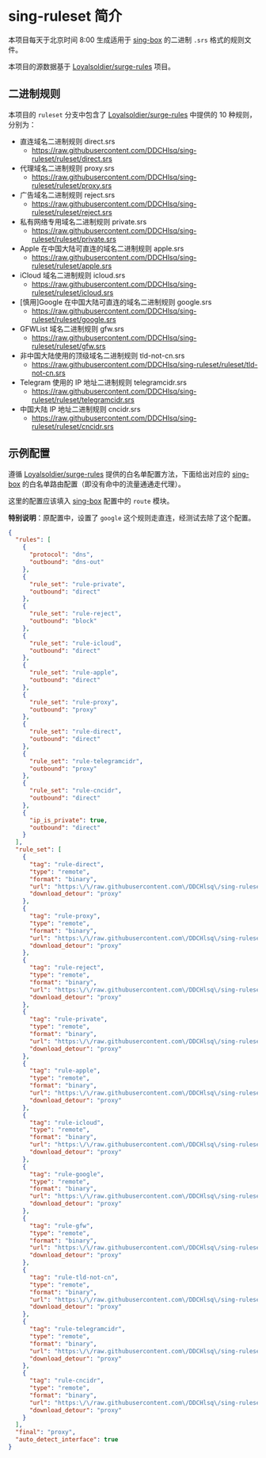 # sing-ruleset 简介

本项目每天于北京时间 8:00 生成适用于 [sing-box](https://github.com/SagerNet/sing-box) 的二进制 `.srs` 格式的规则文件。

本项目的源数据基于 [Loyalsoldier/surge-rules](https://github.com/Loyalsoldier/surge-rules) 项目。

## 二进制规则

本项目的 `ruleset` 分支中包含了 [Loyalsoldier/surge-rules](https://github.com/Loyalsoldier/surge-rules) 中提供的 10 种规则，分别为：

- 直连域名二进制规则 direct.srs
  - https://raw.githubusercontent.com/DDCHlsq/sing-ruleset/ruleset/direct.srs
- 代理域名二进制规则 proxy.srs
  - https://raw.githubusercontent.com/DDCHlsq/sing-ruleset/ruleset/proxy.srs
- 广告域名二进制规则 reject.srs
  - https://raw.githubusercontent.com/DDCHlsq/sing-ruleset/ruleset/reject.srs
- 私有网络专用域名二进制规则 private.srs
  - https://raw.githubusercontent.com/DDCHlsq/sing-ruleset/ruleset/private.srs
- Apple 在中国大陆可直连的域名二进制规则 apple.srs
  - https://raw.githubusercontent.com/DDCHlsq/sing-ruleset/ruleset/apple.srs
- iCloud 域名二进制规则 icloud.srs
  - https://raw.githubusercontent.com/DDCHlsq/sing-ruleset/ruleset/icloud.srs
- \[慎用\]Google 在中国大陆可直连的域名二进制规则 google.srs
  - https://raw.githubusercontent.com/DDCHlsq/sing-ruleset/ruleset/google.srs
- GFWList 域名二进制规则 gfw.srs
  - https://raw.githubusercontent.com/DDCHlsq/sing-ruleset/ruleset/gfw.srs
- 非中国大陆使用的顶级域名二进制规则 tld-not-cn.srs
  - https://raw.githubusercontent.com/DDCHlsq/sing-ruleset/ruleset/tld-not-cn.srs
- Telegram 使用的 IP 地址二进制规则 telegramcidr.srs
  - https://raw.githubusercontent.com/DDCHlsq/sing-ruleset/ruleset/telegramcidr.srs
- 中国大陆 IP 地址二进制规则 cncidr.srs
  - https://raw.githubusercontent.com/DDCHlsq/sing-ruleset/ruleset/cncidr.srs

## 示例配置

遵循 [Loyalsoldier/surge-rules](https://github.com/Loyalsoldier/surge-rules) 提供的白名单配置方法，下面给出对应的 [sing-box](https://github.com/SagerNet/sing-box) 的白名单路由配置（即没有命中的流量通通走代理）。

这里的配置应该填入 [sing-box](https://github.com/SagerNet/sing-box) 配置中的 `route` 模块。

**特别说明**：原配置中，设置了 `google` 这个规则走直连，经测试去除了这个配置。

```json
{
  "rules": [
    {
      "protocol": "dns",
      "outbound": "dns-out"
    },
    {
      "rule_set": "rule-private",
      "outbound": "direct"
    },
    {
      "rule_set": "rule-reject",
      "outbound": "block"
    },
    {
      "rule_set": "rule-icloud",
      "outbound": "direct"
    },
    {
      "rule_set": "rule-apple",
      "outbound": "direct"
    },
    {
      "rule_set": "rule-proxy",
      "outbound": "proxy"
    },
    {
      "rule_set": "rule-direct",
      "outbound": "direct"
    },
    {
      "rule_set": "rule-telegramcidr",
      "outbound": "proxy"
    },
    {
      "rule_set": "rule-cncidr",
      "outbound": "direct"
    },
    {
      "ip_is_private": true,
      "outbound": "direct"
    }
  ],
  "rule_set": [
    {
      "tag": "rule-direct",
      "type": "remote",
      "format": "binary",
      "url": "https:\/\/raw.githubusercontent.com\/DDCHlsq\/sing-ruleset\/ruleset\/direct.srs",
      "download_detour": "proxy"
    },
    {
      "tag": "rule-proxy",
      "type": "remote",
      "format": "binary",
      "url": "https:\/\/raw.githubusercontent.com\/DDCHlsq\/sing-ruleset\/ruleset\/proxy.srs",
      "download_detour": "proxy"
    },
    {
      "tag": "rule-reject",
      "type": "remote",
      "format": "binary",
      "url": "https:\/\/raw.githubusercontent.com\/DDCHlsq\/sing-ruleset\/ruleset\/reject.srs",
      "download_detour": "proxy"
    },
    {
      "tag": "rule-private",
      "type": "remote",
      "format": "binary",
      "url": "https:\/\/raw.githubusercontent.com\/DDCHlsq\/sing-ruleset\/ruleset\/private.srs",
      "download_detour": "proxy"
    },
    {
      "tag": "rule-apple",
      "type": "remote",
      "format": "binary",
      "url": "https:\/\/raw.githubusercontent.com\/DDCHlsq\/sing-ruleset\/ruleset\/apple.srs",
      "download_detour": "proxy"
    },
    {
      "tag": "rule-icloud",
      "type": "remote",
      "format": "binary",
      "url": "https:\/\/raw.githubusercontent.com\/DDCHlsq\/sing-ruleset\/ruleset\/icloud.srs",
      "download_detour": "proxy"
    },
    {
      "tag": "rule-google",
      "type": "remote",
      "format": "binary",
      "url": "https:\/\/raw.githubusercontent.com\/DDCHlsq\/sing-ruleset\/ruleset\/google.srs",
      "download_detour": "proxy"
    },
    {
      "tag": "rule-gfw",
      "type": "remote",
      "format": "binary",
      "url": "https:\/\/raw.githubusercontent.com\/DDCHlsq\/sing-ruleset\/ruleset\/gfw.srs",
      "download_detour": "proxy"
    },
    {
      "tag": "rule-tld-not-cn",
      "type": "remote",
      "format": "binary",
      "url": "https:\/\/raw.githubusercontent.com\/DDCHlsq\/sing-ruleset\/ruleset\/tld-not-cn.srs",
      "download_detour": "proxy"
    },
    {
      "tag": "rule-telegramcidr",
      "type": "remote",
      "format": "binary",
      "url": "https:\/\/raw.githubusercontent.com\/DDCHlsq\/sing-ruleset\/ruleset\/telegramcidr.srs",
      "download_detour": "proxy"
    },
    {
      "tag": "rule-cncidr",
      "type": "remote",
      "format": "binary",
      "url": "https:\/\/raw.githubusercontent.com\/DDCHlsq\/sing-ruleset\/ruleset\/cncidr.srs",
      "download_detour": "proxy"
    }
  ],
  "final": "proxy",
  "auto_detect_interface": true
}
```


